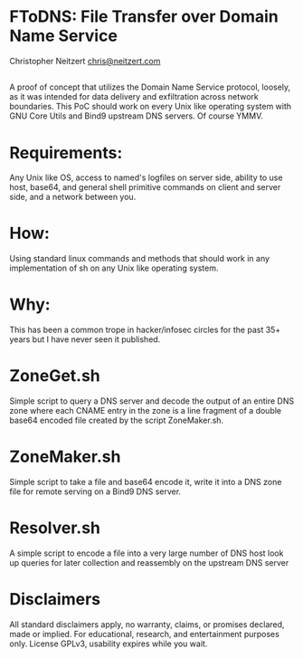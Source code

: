 # FToDNS: File Transfer over Domain Name Service
Christopher Neitzert <chris@neitzert.com>
##

A proof of concept that utilizes the Domain Name Service protocol, loosely, as it was intended for data delivery and exfiltration across network boundaries.
This PoC should work on every Unix like operating system with GNU Core Utils and Bind9 upstream DNS servers. 
Of course YMMV. 

# Requirements:
Any Unix like OS, access to named's logfiles on server side, ability to use host, base64, and general shell primitive commands on client and server side, and a network between you.

# How:  
Using standard linux commands and methods that should work in any implementation of sh on any Unix like operating system.

# Why:
This has been a common trope in hacker/infosec circles for the past 35+ years but I have never seen it published. 

# ZoneGet.sh
Simple script to query a DNS server and decode the output of an entire DNS zone where each CNAME entry in the zone is a line fragment of a double base64 encoded file created by the script ZoneMaker.sh. 

# ZoneMaker.sh
Simple script to take a file and base64 encode it, write it into a DNS zone file for remote serving on a Bind9 DNS server.

# Resolver.sh
A simple script to encode a file into a very large number of DNS host look up queries for later collection and reassembly on the upstream DNS server 
 
# Disclaimers 
All standard disclaimers apply, no warranty, claims, or promises declared, made or implied.
For educational, research, and entertainment purposes only. 
License GPLv3, usability expires while you wait.

